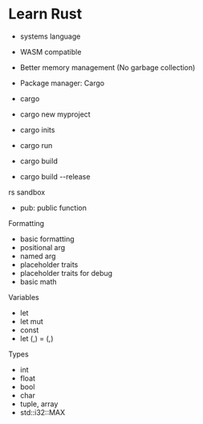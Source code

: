 # Learn Rust

- systems language
- WASM compatible
- Better memory management (No garbage collection)
- Package manager: Cargo

- cargo
- cargo new myproject
- cargo inits
- cargo run
- cargo build
- cargo build --release

rs sandbox

- pub: public function

Formatting

- basic formatting
- positional arg
- named arg
- placeholder traits
- placeholder traits for debug
- basic math

Variables

- let
- let mut
- const
- let (,) = (,)

Types

- int
- float
- bool
- char
- tuple, array
- std::i32::MAX
